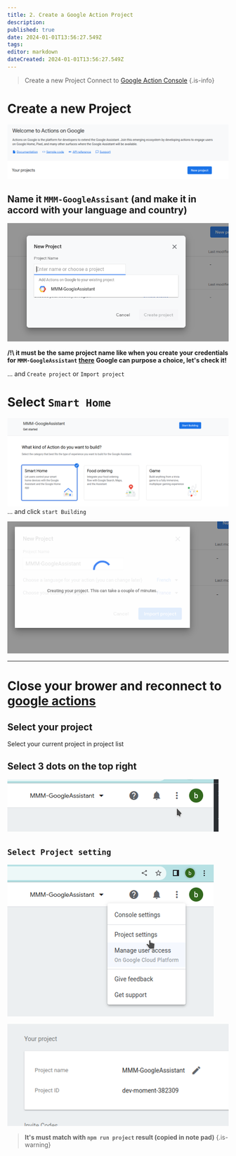 ```yaml
---
title: 2. Create a Google Action Project
description: 
published: true
date: 2024-01-01T13:56:27.549Z
tags: 
editor: markdown
dateCreated: 2024-01-01T13:56:27.549Z
---
```


> Create a new Project
> Connect to [Google Action Console](https://console.actions.google.com/)
{.is-info}


# Create a new Project
![action1.png](/resources/smarthome/action1.png)

## Name it `MMM-GoogleAssisant` (and make it in accord with your language and country)
![action2.png](/resources/smarthome/action2.png)

**/!\ it must be the same project name like when you create your credentials for `MMM-GoogleAssistant` [there](https://wiki.bugsounet.fr/MMM-GoogleAssistant/SetupCredentials)**
**Google can purpose a choice, let's check it!**

... and `Create project` or `Import project`

# Select `Smart Home` 
![sh1.png](/resources/smarthome/sh1.png)
... and click `start Building`

![sh2.png](/resources/smarthome/sh2.png)

---

# Close your brower and reconnect to [google actions](https://console.actions.google.com/)
## Select your project
Select your current project in project list

## Select 3 dots on the top right
![action3.png](/resources/smarthome/action3.png)

## `Select Project setting`
![action4.png](/resources/smarthome/action4.png)

![action5.png](/resources/smarthome/action5.png)


> **It's must match with `npm run project` result (copied in note pad)**
{.is-warning}
